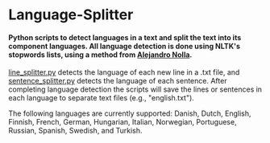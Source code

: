 # Language-Splitter
#### Python scripts to detect languages in a text and split the text into its component languages. All language detection is done using NLTK's stopwords lists, using a method from [Alejandro Nolla](https://github.com/z0mbiehunt3r).

[line_splitter.py](https://github.com/ian-nai/Language-Splitter/blob/master/line_splitter.py) detects the language of each new line in a .txt file, and [sentence_splitter.py](https://github.com/ian-nai/Language-Splitter/blob/master/sentence_splitter.py) detects the language of each sentence. After completing language detection the scripts will save the lines or sentences in each language to separate text files (e.g., "english.txt").

The following languages are currently supported: Danish, Dutch, English, Finnish, French, German, Hungarian, Italian, Norwegian, Portuguese, Russian, Spanish, Swedish, and Turkish.

